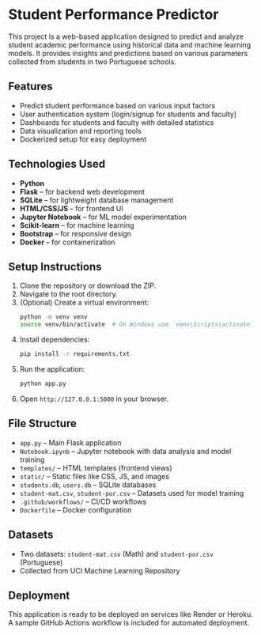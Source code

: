 
# Student Performance Predictor

This project is a web-based application designed to predict and analyze student academic performance using historical data and machine learning models. It provides insights and predictions based on various parameters collected from students in two Portuguese schools.

## Features

- Predict student performance based on various input factors
- User authentication system (login/signup for students and faculty)
- Dashboards for students and faculty with detailed statistics
- Data visualization and reporting tools
- Dockerized setup for easy deployment

## Technologies Used

- **Python**
- **Flask** – for backend web development
- **SQLite** – for lightweight database management
- **HTML/CSS/JS** – for frontend UI
- **Jupyter Notebook** – for ML model experimentation
- **Scikit-learn** – for machine learning
- **Bootstrap** – for responsive design
- **Docker** – for containerization

## Setup Instructions

1. Clone the repository or download the ZIP.
2. Navigate to the root directory.
3. (Optional) Create a virtual environment:
   ```bash
   python -m venv venv
   source venv/bin/activate  # On Windows use `venv\Scripts\activate`
   ```
4. Install dependencies:
   ```bash
   pip install -r requirements.txt
   ```
5. Run the application:
   ```bash
   python app.py
   ```
6. Open `http://127.0.0.1:5000` in your browser.

## File Structure

- `app.py` – Main Flask application
- `Notebook.ipynb` – Jupyter notebook with data analysis and model training
- `templates/` – HTML templates (frontend views)
- `static/` – Static files like CSS, JS, and images
- `students.db`, `users.db` – SQLite databases
- `student-mat.csv`, `student-por.csv` – Datasets used for model training
- `.github/workflows/` – CI/CD workflows
- `Dockerfile` – Docker configuration

## Datasets

- Two datasets: `student-mat.csv` (Math) and `student-por.csv` (Portuguese)
- Collected from UCI Machine Learning Repository

## Deployment

This application is ready to be deployed on services like Render or Heroku. A sample GitHub Actions workflow is included for automated deployment.

